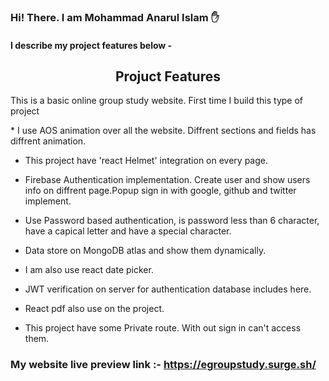 ### Hi! There. I am Mohammad Anarul Islam ✋  
#### I describe my project features below -

<h2 style="text-align:center">Projuct Features</h2> 
<p> This is a basic online group study website. First time I build this type of project</p>
 * I use AOS animation over all the website. Diffrent sections and fields has diffrent animation.

 * This project have 'react Helmet' integration on every page.

 * Firebase Authentication implementation. Create user and show users info on diffrent page.Popup sign in with google, github and twitter implement. 

 * Use Password based authentication, is password less than 6 character, have a capical letter and have a special character.

 * Data store on MongoDB atlas and show them dynamically.

 * I am also use react date picker.

 * JWT verification on server for authentication database includes here.
 
 * React pdf also use on the project.

 * This project have some Private route. With out sign in can't access them.

 ### My website live preview link :- https://egroupstudy.surge.sh/